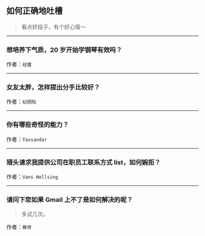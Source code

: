 ## 如何正确地吐槽

> 看点好段子，有个好心情～


 
---

### 想培养下气质，20 岁开始学钢琴有效吗？

> 


作者：`经雷`

---

### 女友太胖，怎样提出分手比较好？

> 


作者：`纪阴阳`

---

### 你有哪些奇怪的能力？

> 


作者：`Tassandar`

---

### 猎头请求我提供公司在职员工联系方式 list，如何婉拒？

> 


作者：`Vans Hellsing`

---

### 请问下您如果 Gmail 上不了是如何解决的呢？

> 多试几次。


作者：`蔡奇`